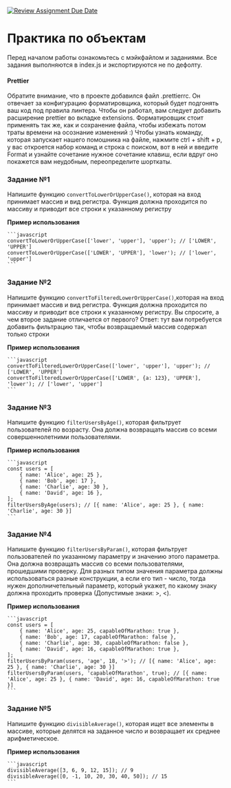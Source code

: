 [![Review Assignment Due Date](https://classroom.github.com/assets/deadline-readme-button-24ddc0f5d75046c5622901739e7c5dd533143b0c8e959d652212380cedb1ea36.svg)](https://classroom.github.com/a/dX_5t8J0)
# Практика по объектам

Перед началом работы ознакомьтесь с мэйкфайлом и заданиями.
Все задания выполняются в index.js и экспортируются не по дефолту.

#### Prettier

Обратите внимание, что в проекте добавился файл .prettierrc. Он отвечает за конфигурацию форматировщика, который будет подгонять ваш код под правила линтера. Чтобы он работал, вам следует добавить расширение prettier во вкладке extensions. Форматировщик стоит применять так же, как и сохранение файла, чтобы избежать потом траты времени на осознание изменений :) Чтобы узнать команду, которая запускает нашего помошника на файле, нажмите ctrl + shift + p, у вас откроется набор команд и строка с поиском, вот в ней и введите Format и узнайте сочетание нужное сочетание клавиш, если вдруг оно покажется вам неудобным, переопределите шорткаты.

### Задание №1

Напишите функцию `convertToLowerOrUpperCase()`, которая на вход принимает массив и вид регистра. Функция должна проходится по массиву и приводит все строки к указанному регистру

**Пример использования**

    ```javascript
    convertToLowerOrUpperCase(['lower', 'upper'], 'upper'); // ['LOWER', 'UPPER']
    convertToLowerOrUpperCase(['LOWER', 'UPPER'], 'lower'); // ['lower', 'upper']
    ```

### Задание №2

Напишите функцию `convertToFilteredLowerOrUpperCase()`,которая на вход принимает массив и вид регистра. Функция должна проходится по массиву и приводит все строки к указанному регистру.
Вы спросите, а чем второе задание отличается от первого?
Ответ: тут вам потребуется добавить фильтрацию так, чтобы возвращаемый массив содержал только строки

**Пример использования**

    ```javascript
    convertToFilteredLowerOrUpperCase(['lower', 'upper'], 'upper'); // ['LOWER', 'UPPER']
    convertToFilteredLowerOrUpperCase(['LOWER', {a: 123}, 'UPPER'], 'lower'); // ['lower', 'upper']
    ```

### Задание №3

Напишите функцию `filterUsersByAge()`, которая фильтрует пользователей по возрасту. Она должна возвращать массив со всеми совершеннолетними пользователями.

**Пример использования**

    ```javascript
    const users = [
        { name: 'Alice', age: 25 },
        { name: 'Bob', age: 17 },
        { name: 'Charlie', age: 30 },
        { name: 'David', age: 16 },
    ];
    filterUsersByAge(users); // [{ name: 'Alice', age: 25 }, { name: 'Charlie', age: 30 }]
    ```

### Задание №4

Напишите функцию `filterUsersByParam()`, которая фильтрует пользователей по указанному параметру и значению этого параметра. Она должна возвращать массив со всеми пользователями, прошедшими проверку. Для разных типом значения параметра должны использоваться разные конструкции, а если его тип - число, тогда нужен дополничетельный параметр, который укажет, по какому знаку должна проходить проверка (Допустимые знаки: >, <).

**Пример использования**

    ```javascript
    const users = [
        { name: 'Alice', age: 25, capableOfMarathon: true },
        { name: 'Bob', age: 17, capableOfMarathon: false },
        { name: 'Charlie', age: 30, capableOfMarathon: false },
        { name: 'David', age: 16, capableOfMarathon: true },
    ];
    filterUsersByParam(users, 'age', 18, '>'); // [{ name: 'Alice', age: 25 }, { name: 'Charlie', age: 30 }]
    filterUsersByParam(users, 'capableOfMarathon', true); // [{ name: 'Alice', age: 25 }, { name: 'David', age: 16, capableOfMarathon: true }]
    ```

### Задание №5

Напишите функцию `divisibleAverage()`, которая ищет все элементы в массиве, которые делятся на заданное число и возвращает их среднее арифметическое.

**Пример использования**

    ```javascript
    divisibleAverage([3, 6, 9, 12, 15]); // 9
    divisibleAverage([0, -1, 10, 20, 30, 40, 50]); // 15
    ```
